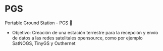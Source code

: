 # PGS
Portable Ground Station - PGS 📡


* Objetivo:
Creación de una estación terrestre para la recepción y envío de datos a las redes satelitales opensource, como por ejemplo SatNOGS, TinyGS y Outhernet